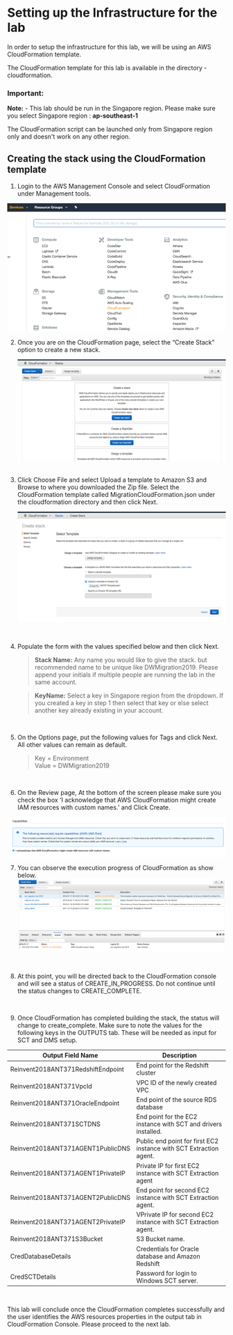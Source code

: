 # Setting up the Infrastructure for the lab

In order to setup the infrastructure for this lab, we will be using an AWS CloudFormation template.

The CloudFormation template for this lab is available in the directory - cloudformation.

### **Important:**
**Note:** - This lab should be run in the Singapore region. Please make sure you select Singapore region : **ap-southeast-1**

The CloudFormation script can be launched only from Singapore region only and doesn't work on any other region.

## Creating the stack using the CloudFormation template

1. Login to the AWS Management Console and select CloudFormation under Management tools.  

  ![](img/lab1-image1.png)  

2. Once you are on the CloudFormation page, select the “Create Stack” option to create a new stack.

    ![](img/lab1-image01.png)   
    <br/>

3. Click Choose File and select Upload a template to Amazon S3 and Browse to where you downloaded the Zip file. Select the CloudFormation template called MigrationCloudFormation.json under the cloudformation directory and then click Next.   

    ![](img/lab1-image03.png)   
  <br/>

4. Populate the form with the values specified below and then click Next.    

      > **Stack Name:**	Any name you would like to give the stack. but recommended name to be unique like DWMigration2019. Please append your initials if multiple people are running the lab in the same account.      

      > **KeyName:**	Select a key in Singapore region from the dropdown. If you created a key in step 1 then select that key or else select another key already existing in your account.  

<br/>

5. On the Options page, put the following values for Tags and click Next.  All other values can remain as default.
    > Key = Environment   
    > Value = DWMigration2019

 <br/>

6. On the Review page, At the bottom of the screen please make sure you check the box ‘I acknowledge that AWS CloudFormation might create IAM resources with custom names.’ and Click Create.

  ![CloudFormation-Acknowledgement](img/lab1-image5.png)
<br/>

7. You can observe the execution progress of CloudFormation as show below.
  ![CloudFormation-Progress](img/lab1-image6.png)
<br/>

8. At this point, you will be directed back to the CloudFormation console and will see a status of CREATE_IN_PROGRESS.  Do not continue until the status changes to CREATE_COMPLETE.
<br/>

9. Once CloudFormation has completed building the stack, the status will change to create_complete. Make sure to note the values for the following keys in the OUTPUTS tab. These will be needed as input for SCT and DMS setup.

  | Output Field Name | Description |
  | --- | --- |
  | Reinvent2018ANT371RedshiftEndpoint | End point for the Redshift cluster |
  | Reinvent2018ANT371VpcId | VPC ID of the newly created VPC |
  | Reinvent2018ANT371OracleEndpoint | End point of the source RDS database |
  | Reinvent2018ANT371SCTDNS | End point for the EC2 instance with SCT and drivers installed. |
  | Reinvent2018ANT371AGENT1PublicDNS | Public end point for first EC2 instance with SCT Extraction agent. |
  | Reinvent2018ANT371AGENT1PrivateIP | Private IP for first EC2 instance with SCT Extraction agent |
  | Reinvent2018ANT371AGENT2PublicDNS | End point for second EC2 instance with SCT Extraction agent. |
  | Reinvent2018ANT371AGENT2PrivateIP | VPrivate IP for second EC2 instance with SCT Extraction agent. |
  | Reinvent2018ANT371S3Bucket | S3 Bucket name. |
  | CredDatabaseDetails | Credentials for Oracle database and Amazon Redshift |
  | CredSCTDetails | Password for login to Windows SCT server. |

<br/>

This lab will conclude once the CloudFormation completes successfully and the user identifies the AWS resources properties in the output tab in CloudFormation Console.   Please proceed to the next lab.
